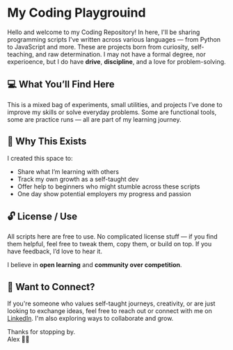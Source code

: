 # My Coding Playgrouind
Hello and welcome to my Coding Repository! 
In here, I'll be sharing programming scripts I've written across various languages — from Python to JavaScript and more. These are projects born from curiosity, self-teaching, and raw determination. I may not have a formal degree, nor experioence, but I do have **drive**, **discipline**, and a love for problem-solving.

## 💻 What You’ll Find Here

This is a mixed bag of experiments, small utilities, and projects I’ve done to improve my skills or solve everyday problems. Some are functional tools, some are practice runs — all are part of my learning journey.




## 🧠 Why This Exists

I created this space to:
- Share what I’m learning with others
- Track my own growth as a self-taught dev
- Offer help to beginners who might stumble across these scripts
- One day show potential employers my progress and passion

## 🔓 License / Use

All scripts here are free to use. No complicated license stuff — if you find them helpful, feel free to tweak them, copy them, or build on top. If you have feedback, I’d love to hear it.

I believe in **open learning** and **community over competition**.

## 💬 Want to Connect?

If you're someone who values self-taught journeys, creativity, or are just looking to exchange ideas, feel free to reach out or connect with me on [LinkedIn](your-link-here). I'm also exploring ways to collaborate and grow.

Thanks for stopping by.  
Alex 👨‍💻
